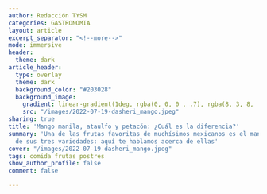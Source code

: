 ```yaml
---
author: Redacción TYSM
categories: GASTRONOMIA
layout: article
excerpt_separator: "<!--more-->"
mode: immersive
header:
  theme: dark
article_header:
  type: overlay
  theme: dark
  background_color: "#203028"
  background_image:
    gradient: linear-gradient(1deg, rgba(0, 0, 0 , .7), rgba(8, 3, 8, .9))
    src: "/images/2022-07-19-dasheri_mango.jpeg"
sharing: true
title: 'Mango manila, ataulfo y petacón: ¿Cuál es la diferencia?'
summary: 'Una de las frutas favoritas de muchísimos mexicanos es el mango, en cualquiera
  de sus tres variedades: aquí te hablamos acerca de ellas'
cover: "/images/2022-07-19-dasheri_mango.jpeg"
tags: comida frutas postres
show_author_profile: false
comment: false

---
```

